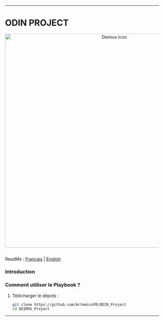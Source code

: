 
---
# ODIN PROJECT

<p align="center">
  <img src="Documentation/DEIMOS.png" alt="Deimos Icon" width="700"/>
</p>

## 

ReadMe : [Francais](https://github.com/ArtemissFR/ODIN_Project/blob/main/Documentation/README_FR.md) | [English](https://github.com/ArtemissFR/ODIN_Project/blob/main/Documentation/README_ENG.md)

### Introduction



### Comment utiliser le Playbook ?

1. Télécharger le dépots :
   
   ```bash
   git clone https://github.com/ArtemissFR/ODIN_Project
   cd DEIMOS_Project
   ```

---

